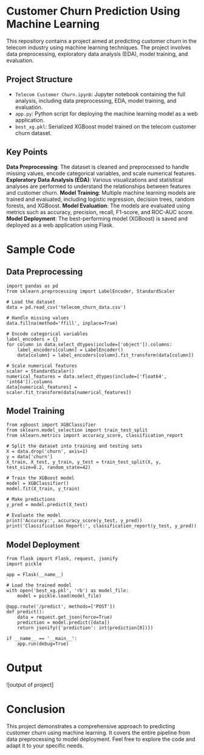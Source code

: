 # Customer Churn Prediction Using Machine Learning

This repository contains a project aimed at predicting customer churn in the telecom industry using machine learning techniques. The project involves data preprocessing, exploratory data analysis (EDA), model training, and evaluation.

## Project Structure

- `Telecom Customer Churn.ipynb`: Jupyter notebook containing the full analysis, including data preprocessing, EDA, model training, and evaluation.
- `app.py`: Python script for deploying the machine learning model as a web application.
- `best_xg.pkl`: Serialized XGBoost model trained on the telecom customer churn dataset.

## Key Points
**Data Preprocessing**: The dataset is cleaned and preprocessed to handle missing values, encode categorical variables, and scale numerical features.
**Exploratory Data Analysis (EDA)**: Various visualizations and statistical analyses are performed to understand the relationships between features and customer churn.
**Model Training**: Multiple machine learning models are trained and evaluated, including logistic regression, decision trees, random forests, and XGBoost.
**Model Evaluation**: The models are evaluated using metrics such as accuracy, precision, recall, F1-score, and ROC-AUC score.
**Model Deployment**: The best-performing model (XGBoost) is saved and deployed as a web application using Flask.

# Sample Code
## Data Preprocessing

```
import pandas as pd
from sklearn.preprocessing import LabelEncoder, StandardScaler

# Load the dataset
data = pd.read_csv('telecom_churn_data.csv')

# Handle missing values
data.fillna(method='ffill', inplace=True)

# Encode categorical variables
label_encoders = {}
for column in data.select_dtypes(include=['object']).columns:
    label_encoders[column] = LabelEncoder()
    data[column] = label_encoders[column].fit_transform(data[column])

# Scale numerical features
scaler = StandardScaler()
numerical_features = data.select_dtypes(include=['float64', 'int64']).columns
data[numerical_features] = scaler.fit_transform(data[numerical_features])
```
## Model Training
```
from xgboost import XGBClassifier
from sklearn.model_selection import train_test_split
from sklearn.metrics import accuracy_score, classification_report

# Split the dataset into training and testing sets
X = data.drop('churn', axis=1)
y = data['churn']
X_train, X_test, y_train, y_test = train_test_split(X, y, test_size=0.2, random_state=42)

# Train the XGBoost model
model = XGBClassifier()
model.fit(X_train, y_train)

# Make predictions
y_pred = model.predict(X_test)

# Evaluate the model
print('Accuracy:', accuracy_score(y_test, y_pred))
print('Classification Report:', classification_report(y_test, y_pred))
```
## Model Deployment
```
from flask import Flask, request, jsonify
import pickle

app = Flask(__name__)

# Load the trained model
with open('best_xg.pkl', 'rb') as model_file:
    model = pickle.load(model_file)

@app.route('/predict', methods=['POST'])
def predict():
    data = request.get_json(force=True)
    prediction = model.predict([data])
    return jsonify({'prediction': int(prediction[0])})

if __name__ == '__main__':
    app.run(debug=True)
```
# Output
![output of project]
# Conclusion
This project demonstrates a comprehensive approach to predicting customer churn using machine learning. It covers the entire pipeline from data preprocessing to model deployment. Feel free to explore the code and adapt it to your specific needs.

